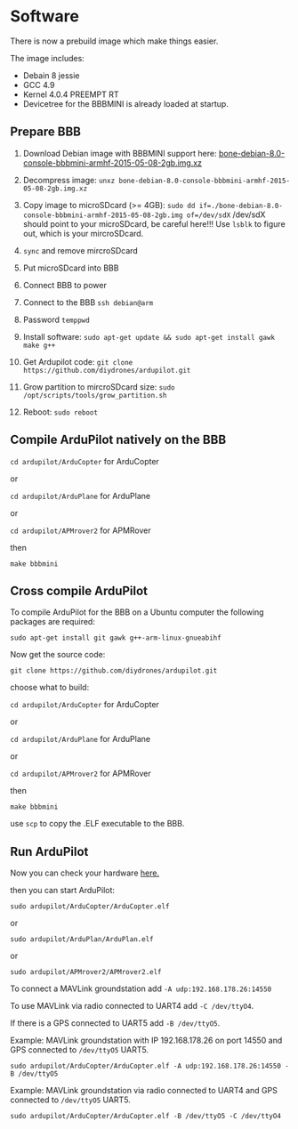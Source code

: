 # Software

There is now a prebuild image which make things easier.

The image includes:
* Debain 8 jessie
* GCC 4.9
* Kernel 4.0.4 PREEMPT RT
* Devicetree for the BBBMINI is already loaded at startup.

## Prepare BBB
1. Download Debian image with BBBMINI support here: [bone-debian-8.0-console-bbbmini-armhf-2015-05-08-2gb.img.xz](https://goo.gl/jmjDcO)

2. Decompress image: `unxz bone-debian-8.0-console-bbbmini-armhf-2015-05-08-2gb.img.xz`

3. Copy image to microSDcard (>= 4GB): `sudo dd if=./bone-debian-8.0-console-bbbmini-armhf-2015-05-08-2gb.img of=/dev/sdX` /dev/sdX should point to your microSDcard, be careful here!!! Use `lsblk` to figure out, which is your mircroSDcard.

4. `sync` and remove mircroSDcard 

5. Put microSDcard into BBB
6. Connect BBB to power
7. Connect to the BBB `ssh debian@arm`
8. Password `temppwd`
9. Install software: `sudo apt-get update && sudo apt-get install gawk make g++`
10. Get Ardupilot code: `git clone https://github.com/diydrones/ardupilot.git`
11. Grow partition to mircroSDcard size: `sudo /opt/scripts/tools/grow_partition.sh`
12. Reboot: `sudo reboot`
 
## Compile ArduPilot natively on the BBB
`cd ardupilot/ArduCopter` for ArduCopter

or

`cd ardupilot/ArduPlane` for ArduPlane

or 

`cd ardupilot/APMrover2` for APMRover

then

`make bbbmini`

## Cross compile ArduPilot 

To compile ArduPilot for the BBB on a Ubuntu computer the following packages are required:

`sudo apt-get install git gawk g++-arm-linux-gnueabihf`

Now get the source code:

`git clone https://github.com/diydrones/ardupilot.git`

choose what to build:

`cd ardupilot/ArduCopter` for ArduCopter

or

`cd ardupilot/ArduPlane` for ArduPlane

or 

`cd ardupilot/APMrover2` for APMRover

then

`make bbbmini`

use `scp` to copy the .ELF executable to the BBB.

## Run ArduPilot
Now you can check your hardware [here.](../checkhardware/checkhardware.md)

then you can start ArduPilot:

`sudo ardupilot/ArduCopter/ArduCopter.elf`

or

`sudo ardupilot/ArduPlan/ArduPlan.elf`

or

`sudo ardupilot/APMrover2/APMrover2.elf`

To connect a MAVLink groundstation add `-A udp:192.168.178.26:14550`

To use MAVLink via radio connected to UART4 add `-C /dev/ttyO4`. 

If there is a GPS connected to UART5 add `-B /dev/ttyO5`. 

Example: MAVLink groundstation with IP 192.168.178.26 on port 14550 and GPS connected to `/dev/ttyO5` UART5.

`sudo ardupilot/ArduCopter/ArduCopter.elf -A udp:192.168.178.26:14550 -B /dev/ttyO5`

Example: MAVLink groundstation via radio connected to UART4 and GPS connected to `/dev/ttyO5` UART5.

`sudo ardupilot/ArduCopter/ArduCopter.elf -B /dev/ttyO5 -C /dev/ttyO4`

